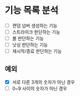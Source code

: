 # 기능 목록 분석

- [ ] 랜덤 넘버 생성하는 기능
- [ ] 스트라이크 판단하는 기능
- [ ] 볼 판단하는 기능
- [ ] 낫싱 판단하는 기능
- [ ] 재시작/종료 판단하는 기능

## 예외

- [x] 서로 다른 3개의 숫자가 아닌 경우
- [ ] 0~9 사이의 숫자가 아닌 경우